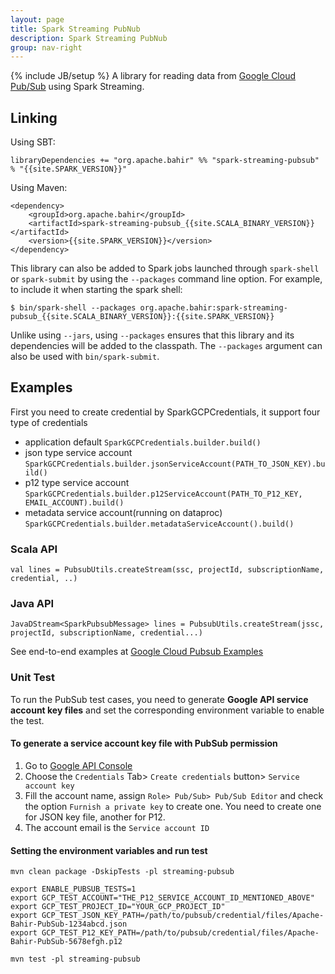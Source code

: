 ```yaml
---
layout: page
title: Spark Streaming PubNub
description: Spark Streaming PubNub
group: nav-right
---
```

<!--
{% comment %}
Licensed to the Apache Software Foundation (ASF) under one or more
contributor license agreements.  See the NOTICE file distributed with
this work for additional information regarding copyright ownership.
The ASF licenses this file to you under the Apache License, Version 2.0
(the "License"); you may not use this file except in compliance with
the License.  You may obtain a copy of the License at

http://www.apache.org/licenses/LICENSE-2.0

Unless required by applicable law or agreed to in writing, software
distributed under the License is distributed on an "AS IS" BASIS,
WITHOUT WARRANTIES OR CONDITIONS OF ANY KIND, either express or implied.
See the License for the specific language governing permissions and
limitations under the License.
{% endcomment %}
-->

{% include JB/setup %}
A library for reading data from [Google Cloud Pub/Sub](https://cloud.google.com/pubsub/) using Spark Streaming.

## Linking

Using SBT:
    
    libraryDependencies += "org.apache.bahir" %% "spark-streaming-pubsub" % "{{site.SPARK_VERSION}}"
    
Using Maven:
    
    <dependency>
        <groupId>org.apache.bahir</groupId>
        <artifactId>spark-streaming-pubsub_{{site.SCALA_BINARY_VERSION}}</artifactId>
        <version>{{site.SPARK_VERSION}}</version>
    </dependency>

This library can also be added to Spark jobs launched through `spark-shell` or `spark-submit` by using the `--packages` command line option.
For example, to include it when starting the spark shell:

    $ bin/spark-shell --packages org.apache.bahir:spark-streaming-pubsub_{{site.SCALA_BINARY_VERSION}}:{{site.SPARK_VERSION}}

Unlike using `--jars`, using `--packages` ensures that this library and its dependencies will be added to the classpath.
The `--packages` argument can also be used with `bin/spark-submit`.

## Examples

First you need to create credential by SparkGCPCredentials, it support four type of credentials
* application default
    `SparkGCPCredentials.builder.build()`
* json type service account
    `SparkGCPCredentials.builder.jsonServiceAccount(PATH_TO_JSON_KEY).build()`
* p12 type service account
    `SparkGCPCredentials.builder.p12ServiceAccount(PATH_TO_P12_KEY, EMAIL_ACCOUNT).build()`
* metadata service account(running on dataproc)
    `SparkGCPCredentials.builder.metadataServiceAccount().build()`

### Scala API
    
    val lines = PubsubUtils.createStream(ssc, projectId, subscriptionName, credential, ..)
    
### Java API
    
    JavaDStream<SparkPubsubMessage> lines = PubsubUtils.createStream(jssc, projectId, subscriptionName, credential...) 

See end-to-end examples at [Google Cloud Pubsub Examples](streaming-pubsub/examples)

### Unit Test

To run the PubSub test cases, you need to generate **Google API service account key files** and set the corresponding environment variable to enable the test.

#### To generate a service account key file with PubSub permission

1. Go to [Google API Console](console.cloud.google.com)
2. Choose the `Credentials` Tab> `Create credentials` button> `Service account key`
3. Fill the account name, assign `Role> Pub/Sub> Pub/Sub Editor` and check the option `Furnish a private key` to create one. You need to create one for JSON key file, another for P12.
4. The account email is the `Service account ID`

#### Setting the environment variables and run test

```
mvn clean package -DskipTests -pl streaming-pubsub

export ENABLE_PUBSUB_TESTS=1
export GCP_TEST_ACCOUNT="THE_P12_SERVICE_ACCOUNT_ID_MENTIONED_ABOVE"
export GCP_TEST_PROJECT_ID="YOUR_GCP_PROJECT_ID"
export GCP_TEST_JSON_KEY_PATH=/path/to/pubsub/credential/files/Apache-Bahir-PubSub-1234abcd.json
export GCP_TEST_P12_KEY_PATH=/path/to/pubsub/credential/files/Apache-Bahir-PubSub-5678efgh.p12

mvn test -pl streaming-pubsub
```
